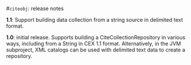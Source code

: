 #`citeobj`: release notes


**1.1**: Support building data collection from a string source in delimited text format.

**1.0**: initial release.  Supports building a CiteCollectionRepository in various ways, including from a String in CEX 1.1 format.  Alternatively, in the JVM subproject, XML catalogs can be used with delimited text data to create a repository.
